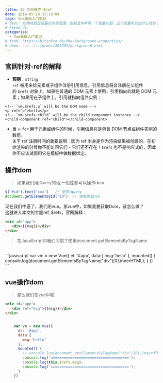 ```yaml
---
title: 23 实例属性-$ref
date: 2019-05-18 15:10:04
tags: Vue基础入门笔记
# desc: 作用域就是变量的作用范围。也就是你声明一个变量以后，这个变量可以在什么场合下使用。以前的JavaScript只有全局作用域，和函数作用域。
# keywords: 
categories:
  - Vue基础入门笔记
# from: https://bitsofco.de/the-background-properties/
# demo: ../../../demos/201703/background.html
---
```


## 官网针对-ref的解释
- **预期**：`string`<br />`ref` 被用来给元素或子组件注册引用信息。引用信息将会注册在父组件的 `$refs` 对象上。如果在普通的 DOM 元素上使用，引用指向的就是 DOM 元素；如果用在子组件上，引用就指向组件实例：
```
<!-- `vm.$refs.p` will be the DOM node -->
<p ref="p">hello</p>
<!-- `vm.$refs.child` will be the child component instance -->
<child-component ref="child"></child-component>
```

- 当 `v-for` 用于元素或组件的时候，引用信息将是包含 DOM 节点或组件实例的数组。<br />关于 ref 注册时间的重要说明：因为 ref 本身是作为渲染结果被创建的，在初始渲染的时候你不能访问它们 - 它们还不存在！`$refs` 也不是响应式的，因此你不应该试图用它在模板中做数据绑定。

<a name="P2AYt"></a>
## 操作dom
> 如果我们用jQuery的话,一般性都可以操作dom


```javascript
$("#id").text('xxx')   // 使用Jquery
document.getElementById("id")  // 使用原生Dom
```

现在我们牛逼了，我们用vue。那vue中，如果我要获取Dom，该怎么做？<br />这就进入本文的主题ref, $refs，官网解释：

```html
<div id="app">
   <div>{{msg}}</div>
</div>
```

> 在JavaScript中我们习惯了使用document.getElementsByTagName

<br />
```javascript
var vm = new Vue({
  el: '#app',
  data:{
    msg:'hello'
  },
  mounted() {
    console.log(document.getElementsByTagName("div")[0].innerHTML);
  }
})
```

<a name="noZkB"></a>
## vue操作dom
> 那么我们在vue中呢


```html
<div id="app">
   <div ref="msg">{{msg}}</div>
</div>
```

```javascript

    var vm = new Vue({
      el: '#app',
      data:{
        msg:'hello'
      },
      mounted() {
        // console.log(document.getElementsByTagName("div")[0].innerHTML);
        console.log('====================================');
        console.log(this.$refs.msg);
        console.log('====================================');
      }
    })
```


